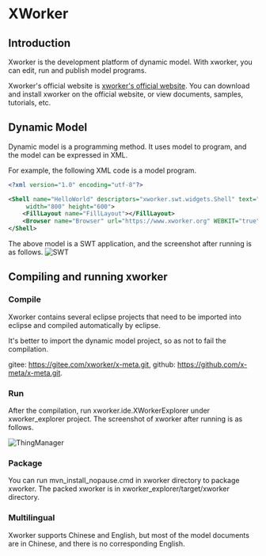 XWorker
============
## Introduction
Xworker is the development platform of dynamic model. With xworker, you can edit, run and publish model programs.

Xworker's official website is [xworker's official website](http://https://www.xworker.org). You can download and install xworker on the official website, or view documents, samples, tutorials, etc.

## Dynamic Model 
Dynamic model is a programming method. It uses model to program, and the model can be expressed in XML.

For example, the following XML code is a model program.

```xml
<?xml version="1.0" encoding="utf-8"?>

<Shell name="HelloWorld" descriptors="xworker.swt.widgets.Shell" text="Hello World" RESIZE="true"
     width="800" height="600">
    <FillLayout name="FillLayout"></FillLayout>
    <Browser name="Browser" url="https://www.xworker.org" WEBKIT="true"></Browser>
</Shell>
```
The above model is a SWT application, and the screenshot after running is as follows.
![SWT](https://www.xworker.org/files/2019/0724/065539rundml.png "SWT")

## Compiling and running xworker
### Compile
Xworker contains several eclipse projects that need to be imported into eclipse and compiled automatically by eclipse.

It's better to import the dynamic model project, so as not to fail the compilation.

gitee: https://gitee.com/xworker/x-meta.git, github: https://github.com/x-meta/x-meta.git.

### Run 
After the compilation, run xworker.ide.XWorkerExplorer under xworker_explorer project. The screenshot of xworker after running is as follows.

![ThingManager](https://www.xworker.org/images/2016/0926/170000thingexplorer2.png "ThingManager")

### Package
You can run mvn_install_nopause.cmd in xworker directory to package xworker. The packed xworker is in xworker_explorer/target/xworker directory.

### Multilingual
Xworker supports Chinese and English, but most of the model documents are in Chinese, and there is no corresponding English.
